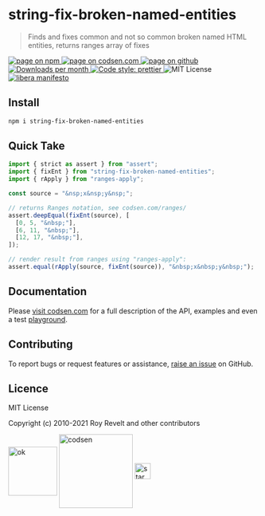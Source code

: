 # string-fix-broken-named-entities

> Finds and fixes common and not so common broken named HTML entities, returns ranges array of fixes

<div class="package-badges">
  <a href="https://www.npmjs.com/package/string-fix-broken-named-entities" rel="nofollow noreferrer noopener">
    <img src="https://img.shields.io/badge/-npm-blue?style=flat-square" alt="page on npm">
  </a>
  <a href="https://codsen.com/os/string-fix-broken-named-entities" rel="nofollow noreferrer noopener">
    <img src="https://img.shields.io/badge/-codsen-blue?style=flat-square" alt="page on codsen.com">
  </a>
  <a href="https://github.com/codsen/codsen/tree/main/packages/string-fix-broken-named-entities" rel="nofollow noreferrer noopener">
    <img src="https://img.shields.io/badge/-github-blue?style=flat-square" alt="page on github">
  </a>
  <a href="https://npmcharts.com/compare/string-fix-broken-named-entities?interval=30" rel="nofollow noreferrer noopener" target="_blank">
    <img src="https://img.shields.io/npm/dm/string-fix-broken-named-entities.svg?style=flat-square" alt="Downloads per month">
  </a>
  <a href="https://prettier.io" rel="nofollow noreferrer noopener" target="_blank">
    <img src="https://img.shields.io/badge/code_style-prettier-brightgreen.svg?style=flat-square" alt="Code style: prettier">
  </a>
  <img src="https://img.shields.io/badge/licence-MIT-brightgreen.svg?style=flat-square" alt="MIT License">
  <a href="https://liberamanifesto.com" rel="nofollow noreferrer noopener" target="_blank">
    <img src="https://img.shields.io/badge/libera-manifesto-lightgrey.svg?style=flat-square" alt="libera manifesto">
  </a>
</div>

## Install

```bash
npm i string-fix-broken-named-entities
```

## Quick Take

```js
import { strict as assert } from "assert";
import { fixEnt } from "string-fix-broken-named-entities";
import { rApply } from "ranges-apply";

const source = "&nsp;x&nsp;y&nsp;";

// returns Ranges notation, see codsen.com/ranges/
assert.deepEqual(fixEnt(source), [
  [0, 5, "&nbsp;"],
  [6, 11, "&nbsp;"],
  [12, 17, "&nbsp;"],
]);

// render result from ranges using "ranges-apply":
assert.equal(rApply(source, fixEnt(source)), "&nbsp;x&nbsp;y&nbsp;");
```

## Documentation

Please [visit codsen.com](https://codsen.com/os/string-fix-broken-named-entities/) for a full description of the API, examples and even a test <a href="https://codsen.com/os/string-fix-broken-named-entities/play">playground</a>.

## Contributing

To report bugs or request features or assistance, [raise an issue](https://github.com/codsen/codsen/issues/new/choose) on GitHub.

## Licence

MIT License

Copyright (c) 2010-2021 Roy Revelt and other contributors

<img src="https://codsen.com/images/png-codsen-ok.png" width="98" alt="ok" align="center"> <img src="https://codsen.com/images/png-codsen-1.png" width="148" alt="codsen" align="center"> <img src="https://codsen.com/images/png-codsen-star-small.png" width="32" alt="star" align="center">
